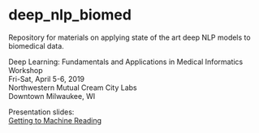 # deep_nlp_biomed
Repository for materials on applying state of the art deep NLP models to biomedical data.

Deep Learning: Fundamentals and Applications in Medical Informatics Workshop  
Fri-Sat, April 5-6, 2019  
Northwestern Mutual Cream City Labs  
Downtown Milwaukee, WI  
 
Presentation slides:  
[Getting to Machine Reading](mr_urbain.pdf)  

